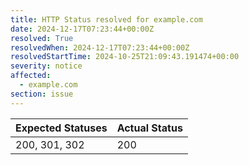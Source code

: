 ```yaml
---
title: HTTP Status resolved for example.com
date: 2024-12-17T07:23:44+00:00Z
resolved: True
resolvedWhen: 2024-12-17T07:23:44+00:00Z
resolvedStartTime: 2024-10-25T21:09:43.191474+00:00
severity: notice
affected:
  - example.com
section: issue
---
```


| Expected Statuses | Actual Status  |
|-------------------|----------------|
| 200, 301, 302 | 200 |

